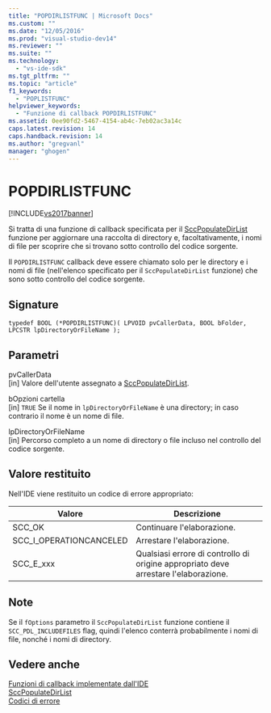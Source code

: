 ```yaml
---
title: "POPDIRLISTFUNC | Microsoft Docs"
ms.custom: ""
ms.date: "12/05/2016"
ms.prod: "visual-studio-dev14"
ms.reviewer: ""
ms.suite: ""
ms.technology: 
  - "vs-ide-sdk"
ms.tgt_pltfrm: ""
ms.topic: "article"
f1_keywords: 
  - "POPLISTFUNC"
helpviewer_keywords: 
  - "Funzione di callback POPDIRLISTFUNC"
ms.assetid: 0ee90fd2-5467-4154-ab4c-7eb02ac3a14c
caps.latest.revision: 14
caps.handback.revision: 14
ms.author: "gregvanl"
manager: "ghogen"
---
```

# POPDIRLISTFUNC
[!INCLUDE[vs2017banner](../code-quality/includes/vs2017banner.md)]

Si tratta di una funzione di callback specificata per il [SccPopulateDirList](../extensibility/sccpopulatedirlist-function.md) funzione per aggiornare una raccolta di directory e, facoltativamente, i nomi di file per scoprire che si trovano sotto controllo del codice sorgente.  
  
 Il `POPDIRLISTFUNC` callback deve essere chiamato solo per le directory e i nomi di file \(nell'elenco specificato per il `SccPopulateDirList` funzione\) che sono sotto controllo del codice sorgente.  
  
## Signature  
  
```cpp#  
typedef BOOL (*POPDIRLISTFUNC)( LPVOID pvCallerData, BOOL bFolder, LPCSTR lpDirectoryOrFileName );  
```  
  
## Parametri  
 pvCallerData  
 \[in\] Valore dell'utente assegnato a [SccPopulateDirList](../extensibility/sccpopulatedirlist-function.md).  
  
 bOpzioni cartella  
 \[in\] `TRUE` Se il nome in `lpDirectoryOrFileName` è una directory; in caso contrario il nome è un nome di file.  
  
 lpDirectoryOrFileName  
 \[in\] Percorso completo a un nome di directory o file incluso nel controllo del codice sorgente.  
  
## Valore restituito  
 Nell'IDE viene restituito un codice di errore appropriato:  
  
|Valore|Descrizione|  
|------------|-----------------|  
|SCC\_OK|Continuare l'elaborazione.|  
|SCC\_I\_OPERATIONCANCELED|Arrestare l'elaborazione.|  
|SCC\_E\_xxx|Qualsiasi errore di controllo di origine appropriato deve arrestare l'elaborazione.|  
  
## Note  
 Se il `fOptions` parametro il `SccPopulateDirList` funzione contiene il `SCC_PDL_INCLUDEFILES` flag, quindi l'elenco conterrà probabilmente i nomi di file, nonché i nomi di directory.  
  
## Vedere anche  
 [Funzioni di callback implementate dall'IDE](../extensibility/callback-functions-implemented-by-the-ide.md)   
 [SccPopulateDirList](../extensibility/sccpopulatedirlist-function.md)   
 [Codici di errore](../extensibility/error-codes.md)